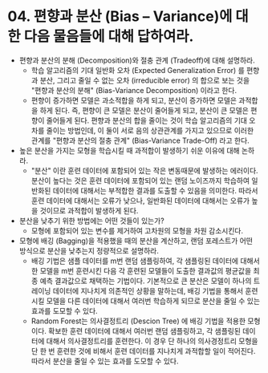# 04. 편향과 분산 (Bias – Variance)에 대한 다음 물음들에 대해 답하여라.

- 편향과 분산의 분해 (Decomposition)와 절충 관계 (Tradeoff)에 대해 설명하라.
  - 학습 알고리즘의 기대 일반화 오차 (Expected Generalization Error) 를 편향과 분산, 그리고 줄일 수 없는 오차 (irreducible error) 의 합으로 보는 것을 "편향과 분산의 분해" (Bias-Variance Decomposition) 이라고 한다.
  - 편향이 증가하면 모델은 과소적합을 하게 되고, 분산이 증가하면 모델은 과적합을 하게 된다. 즉, 편향이 큰 모델은 분산이 줄어들게 되고, 분산이 큰 모델은 편향이 줄어들게 된다. 편향과 분산의 합을 줄이는 것이 학습 알고리즘의 기대 오차를 줄이는 방법인데, 이 둘이 서로 음의 상관관계를 가지고 있으므로 이러한 관계를 "편향과 분산의 절충 관계" (Bias-Variance Trade-Off) 라고 한다.
- 높은 분산을 가지는 모형을 학습시킬 때 과적합이 발생하기 쉬운 이유에 대해 논하라.
  - "분산" 이란 훈련 데이터에 포함되어 있는 작은 변동때문에 발생하는 에러이다. 분산이 높다는 것은 훈련 데이터에 포함되어 있는 랜덤 노이즈까지 학습하여 일반화된 데이터에 대해서는 부적합한 결과를 도출할 수 있음을 의미한다. 따라서 훈련 데이터에 대해서는 오류가 낮으나, 일반화된 데이터에 대해서는 오류가 높을 것이므로 과적합이 발생하게 된다.
- 분산을 낮추기 위한 방법에는 어떤 것들이 있는가?
  - 모형에 포함되어 있는 변수를 제거하여 고차원의 모형을 차원 감소시킨다.
- 모형에 배깅 (Bagging)을 적용했을 때의 분산을 계산하고,  랜덤 포레스트가 어떤 방식으로 분산을 낮추는지 정량적으로 설명하라.
  - 배깅 기법은 샘플 데이터를 m번 랜덤 샘플링하여, 각 샘플링된 데이터에 대해서 한 모델을 m번 훈련시킨 다음 각 훈련된 모델들이 도출한 결과값의 평균값을 최종 예측 결과값으로 채택하는 기법이다. 기본적으로 큰 분산은 모델이 하나의 트레이닝 데이터에 지나치게 의존적인 상황을 말하는데, 배깅 기법을 통해서 훈련시킬 모델을 다른 데이터에 대해서 여러번 학습하게 되므로 분산을 줄일 수 있는 효과를 도모할 수 있다.
  - Random Forest는 의사결정트리 (Descion Tree) 에 배깅 기법을 적용한 모형이다. 확보한 훈련 데이터에 대해서 여러번 랜덤 샘플링하고, 각 샘플링된 데이터에 대해서 의사결정트리를 훈련한다. 이 경우 단 하나의 의사경정트리 모형을 단 한 번 훈련한 것에 비해서 훈련 데이터를 지나치게 과적합할 일이 적어진다. 따라서 분산을 줄일 수 있는 효과를 도모할 수 있다.

